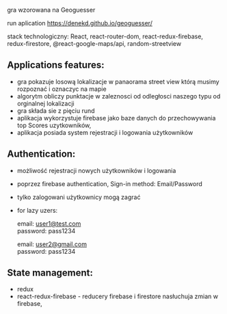 gra wzorowana na Geoguesser

run aplication https://denekd.github.io/geoguesser/

stack technologiczny: React, react-router-dom, react-redux-firebase, redux-firestore, @react-google-maps/api, random-streetview

## Applications features:

- gra pokazuje losową lokalizacje w panaorama street view którą musimy rozpoznać i oznaczyc na mapie
- algorytm obliczy punktacje w zaleznosci od odległosci naszego typu od orginalnej lokalizacji
- gra składa sie z pięciu rund
- aplikacja wykorzystuje firebase jako baze danych do przechowywania top Scores uzytkowników,
- aplikacja posiada system rejestracji i logowania użytkowników

## Authentication:

- możliwość rejestracji nowych użytkowników i logowania
- poprzez firebase authentication, Sign-in method: Email/Password
- tylko zalogowani użytkownicy mogą zagrać
- for lazy uzers:

  email: user1@test.com  
   password: pass1234

  email: user2@gmail.com  
   password: pass1234

## State management:

- redux
- react-redux-firebase - reducery firebase i firestore nasłuchuja zmian w firebase,
